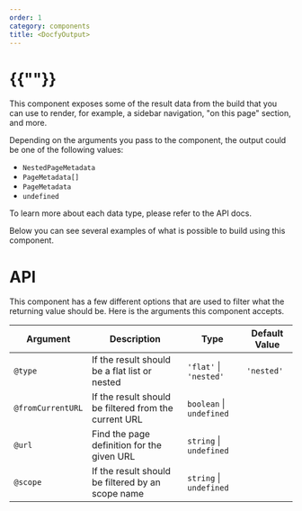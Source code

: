 ```yaml
---
order: 1
category: components
title: <DocfyOutput>
---
```


# {{"<DocfyOutput>"}}

This component exposes some of the result data from the build that you can use
to render, for example, a sidebar navigation, "on this page" section, and more.

Depending on the arguments you pass to the component, the output could be one of
the following values:

- `NestedPageMetadata`
- `PageMetadata[]`
- `PageMetadata`
- `undefined`

To learn more about each data type, please refer to the API docs.

Below you can see several examples of what is possible to build using this component.

# API

This component has a few different options that are used to filter what the
returning value should be. Here is the arguments this component accepts.

| Argument          | Description                                           | Type                     | Default Value |
| ----------------- | ----------------------------------------------------- | ------------------------ | ------------- |
| `@type`           | If the result should be a flat list or nested         | `'flat'` \| `'nested'`   | `'nested'`    |
| `@fromCurrentURL` | If the result should be filtered from the current URL | `boolean` \| `undefined` |               |
| `@url`            | Find the page definition for the given URL            | `string` \| `undefined`  |               |
| `@scope`          | If the result should be filtered by an scope name     | `string` \| `undefined`  |               |
